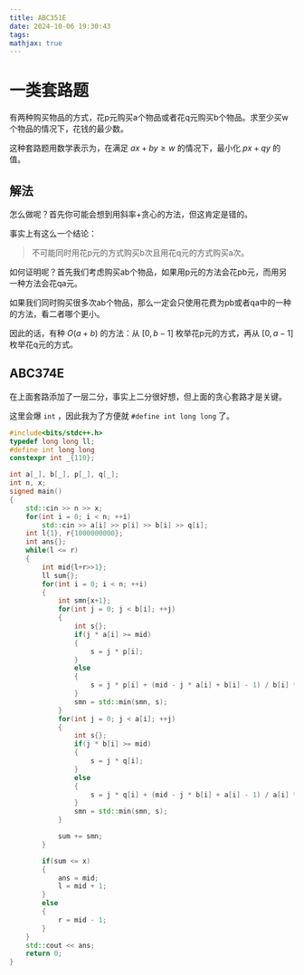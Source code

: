 ```yaml
---
title: ABC351E
date: 2024-10-06 19:30:43
tags:
mathjax: true
---
```


# 一类套路题

有两种购买物品的方式，花p元购买a个物品或者花q元购买b个物品。求至少买w个物品的情况下，花钱的最少数。

这种套路题用数学表示为，在满足 $ax+by \ge w$ 的情况下，最小化 $px+qy$ 的值。

## 解法

怎么做呢？首先你可能会想到用斜率+贪心的方法，但这肯定是错的。

事实上有这么一个结论：

> 不可能同时用花p元的方式购买b次且用花q元的方式购买a次。

如何证明呢？首先我们考虑购买ab个物品，如果用p元的方法会花pb元，而用另一种方法会花qa元。

如果我们同时购买很多次ab个物品，那么一定会只使用花费为pb或者qa中的一种的方法，看二者哪个更小。

因此的话，有种 $O(a+b)$ 的方法：从 $[0,b-1]$ 枚举花p元的方式，再从 $[0, a-1]$ 枚举花q元的方式。

## ABC374E

在上面套路添加了一层二分，事实上二分很好想，但上面的贪心套路才是关键。

这里会爆 `int` ，因此我为了方便就 `#define int long long` 了。

```cpp
#include<bits/stdc++.h>
typedef long long ll;
#define int long long
constexpr int _{110};

int a[_], b[_], p[_], q[_];
int n, x;
signed main()
{
	std::cin >> n >> x;
	for(int i = 0; i < n; ++i)
		std::cin >> a[i] >> p[i] >> b[i] >> q[i];
	int l{1}, r{1000000000};
	int ans{};
	while(l <= r)
	{
		int mid{l+r>>1};
		ll sum{};
		for(int i = 0; i < n; ++i)
		{
			int smn{x+1};
			for(int j = 0; j < b[i]; ++j)
			{
				int s{};
				if(j * a[i] >= mid)
				{
					s = j * p[i];
				}
				else
				{
					s = j * p[i] + (mid - j * a[i] + b[i] - 1) / b[i] * q[i];
				}
				smn = std::min(smn, s);
			}
			for(int j = 0; j < a[i]; ++j)
			{
				int s{};
				if(j * b[i] >= mid)
				{
					s = j * q[i];
				}
				else
				{
					s = j * q[i] + (mid - j * b[i] + a[i] - 1) / a[i] * p[i];
				}
				smn = std::min(smn, s);
			}

			sum += smn;
		}

		if(sum <= x)
		{
			ans = mid;
			l = mid + 1;
		}
		else
		{
			r = mid - 1;
		}
	}
	std::cout << ans;
	return 0;
}
```

